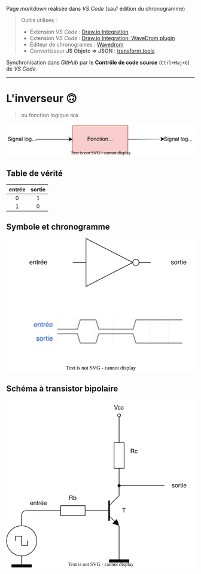 Page *markdown* réalisée dans *VS Code* (sauf édition du chronogramme)

> Outils utilisés :
> 
> - Extension *VS Code* : [Draw.io Integration](https://marketplace.visualstudio.com/items?itemName=hediet.vscode-drawio)
> - Extension *VS Code* : [Draw.io Integration: WaveDrom plugin](https://marketplace.visualstudio.com/items?itemName=nopeslide.vscode-drawio-plugin-wavedrom)
> - Éditeur de chronogrames : [Wavedrom](https://wavedrom.com/)
> - Convertisseur **JS Objetc ⇒ JSON** : [transform.tools](https://transform.tools/js-object-to-json)

Synchronisation dans *GitHub* par le **Contrôle de code source** (`Ctrl+Maj+G`) de *VS Code*.

---

# L'inverseur 🙃

> ou fonction logique `NON`

![drawio](synoptique.drawio.svg)

## Table de vérité

| entrée | sortie |
| :----: | :----: |
|   0    |   1    |
|   1    |   0    |

## Symbole et chronogramme

![drawio](inverseur.drawio.svg)

## Schéma à transistor bipolaire

![drawio](transistor.drawio.svg)

